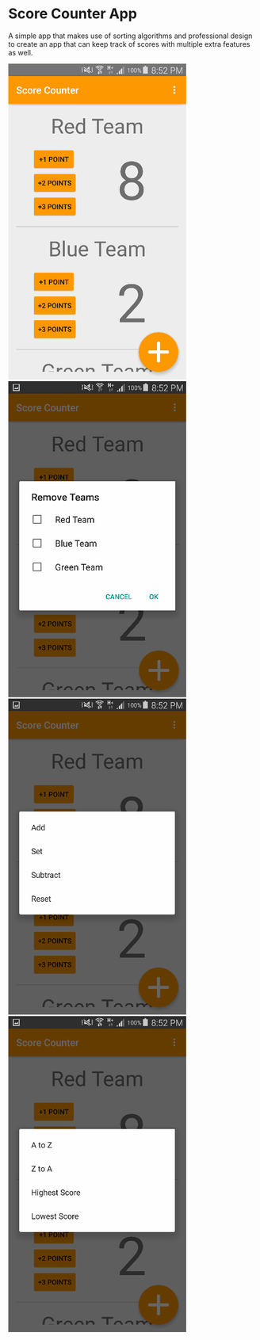 # Score Counter App
A simple app that makes use of sorting algorithms and professional design to create an app that can keep track of scores with multiple extra features as well.

![alt text](screenshots/home.png)   ![alt text](screenshots/remove.png)
![alt text](screenshots/scorefunctions.png)   ![alt text](screenshots/sort.png)
